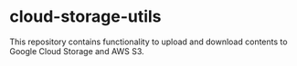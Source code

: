 # cloud-storage-utils
This repository contains functionality to upload and download contents to Google Cloud Storage and AWS S3. 
